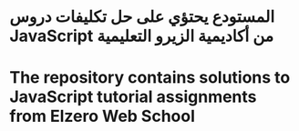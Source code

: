 # المستودع يحتؤي  على حل تكليفات دروس JavaScript  من أكاديمية الزيرو التعليمية
# The repository contains solutions to JavaScript tutorial assignments from Elzero Web School

